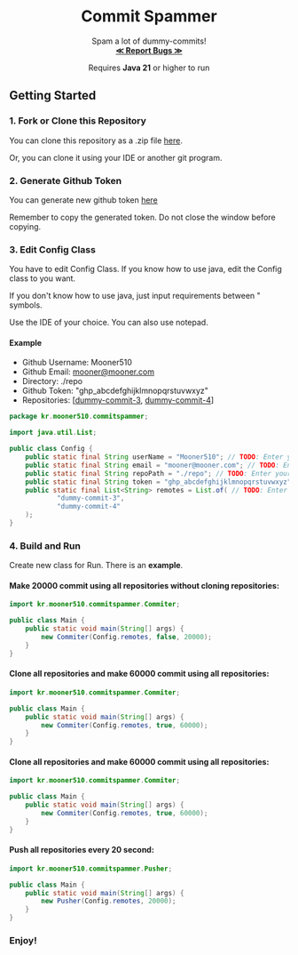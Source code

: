 <div align="center">
  <h1 align="center">Commit Spammer</h1>

  <p align="center">
    Spam a lot of dummy-commits!
    <br />
    <a href="https://github.com/Mooner510/CommitSpammer/issues"><strong>≪ Report Bugs ≫</strong></a>
  </p>
<p align="center">Requires <strong>Java 21</strong> or higher to run</p>
</div>

## Getting Started
### 1. Fork or Clone this Repository
You can clone this repository as a .zip file [here](https://github.com/Mooner510/CommitSpammer/archive/refs/heads/master.zip).

Or, you can clone it using your IDE or another git program.

### 2. Generate Github Token
You can generate new github token [here](https://github.com/settings/personal-access-tokens/new)

Remember to copy the generated token. Do not close the window before copying.

### 3. Edit Config Class
You have to edit Config Class.
If you know how to use java, edit the Config class to you want.

If you don't know how to use java, just input requirements between " symbols.

Use the IDE of your choice. You can also use notepad.

#### Example
- Github Username: Mooner510
- Github Email: mooner@mooner.com
- Directory: ./repo
- Github Token: "ghp_abcdefghijklmnopqrstuvwxyz"
- Repositories: [[dummy-commit-3](https://github.com/Mooner12/dummy-commit-3), [dummy-commit-4](https://github.com/Mooner12/dummy-commit-4)]

```java
package kr.mooner510.commitspammer;

import java.util.List;

public class Config {
    public static final String userName = "Mooner510"; // TODO: Enter your github username
    public static final String email = "mooner@mooner.com"; // TODO: Enter your github email
    public static final String repoPath = "./repo"; // TODO: Enter your root repository directory path
    public static final String token = "ghp_abcdefghijklmnopqrstuvwxyz"; // TODO: Enter your github token
    public static final List<String> remotes = List.of( // TODO: Enter your name of repositories for dummy-commit
            "dummy-commit-3",
            "dummy-commit-4"
    );
}
```

### 4. Build and Run
Create new class for Run. There is an **example**.

#### Make 20000 commit using all repositories without cloning repositories:

```java
import kr.mooner510.commitspammer.Commiter;

public class Main {
    public static void main(String[] args) {
        new Commiter(Config.remotes, false, 20000);
    }
}
```

#### Clone all repositories and make 60000 commit using all repositories:

```java
import kr.mooner510.commitspammer.Commiter;

public class Main {
    public static void main(String[] args) {
        new Commiter(Config.remotes, true, 60000);
    }
}
```

#### Clone all repositories and make 60000 commit using all repositories:

```java
import kr.mooner510.commitspammer.Commiter;

public class Main {
    public static void main(String[] args) {
        new Commiter(Config.remotes, true, 60000);
    }
}
```

#### Push all repositories every 20 second:

```java
import kr.mooner510.commitspammer.Pusher;

public class Main {
    public static void main(String[] args) {
        new Pusher(Config.remotes, 20000);
    }
}
```

### Enjoy!